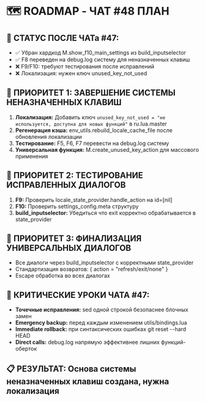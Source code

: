 # 🗺️ ROADMAP - ЧАТ #48 ПЛАН

## 📍 СТАТУС ПОСЛЕ ЧАТа #47:
- ✅ Убран хардкод M.show_f10_main_settings из build_inputselector
- ✅ F8 переведен на debug.log систему для неназначенных клавиш
- ❌ F9/F10: требуют тестирования после исправлений
- ❌ Локализация: нужен ключ unused_key_not_used

## 🎯 ПРИОРИТЕТ 1: ЗАВЕРШЕНИЕ СИСТЕМЫ НЕНАЗНАЧЕННЫХ КЛАВИШ
1. **Локализация:** Добавить ключ `unused_key_not_used = "не используется, доступна для новых функций"` в ru.lua.master
2. **Регенерация кэша:** env_utils.rebuild_locale_cache_file после обновления локализации  
3. **Тестирование:** F5, F6, F7 перевести на debug.log систему
4. **Универсальная функция:** M.create_unused_key_action для массового применения

## 🎯 ПРИОРИТЕТ 2: ТЕСТИРОВАНИЕ ИСПРАВЛЕННЫХ ДИАЛОГОВ
1. **F9:** Проверить locale_state_provider.handle_action на id=[nil]
2. **F10:** Проверить settings_config.meta структуру
3. **build_inputselector:** Убедиться что exit корректно обрабатывается в state_provider

## 🎯 ПРИОРИТЕТ 3: ФИНАЛИЗАЦИЯ УНИВЕРСАЛЬНЫХ ДИАЛОГОВ
- Все диалоги через build_inputselector с корректными state_provider
- Стандартизация возвратов: { action = "refresh/exit/none" }
- Escape обработка во всех диалогах

## 🚨 КРИТИЧЕСКИЕ УРОКИ ЧАТА #47:
- **Точечные исправления:** sed одной строкой безопаснее блочных замен
- **Emergency backup:** перед каждым изменением utils/bindings.lua  
- **Immediate rollback:** при синтаксических ошибках git reset --hard HEAD
- **Direct calls:** debug.log напрямую эффективнее лишних функций-оберток

## 📋 РЕЗУЛЬТАТ: Основа системы неназначенных клавиш создана, нужна локализация
